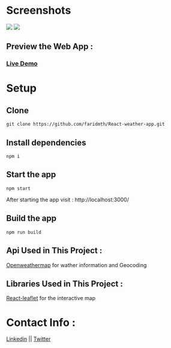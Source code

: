 
# Screenshots
<img src="https://github.com/faridmth/React-weather-app/assets/123564207/81c3cbf9-6d59-4da1-9287-bb73914f342d"/>
<img src="https://github.com/faridmth/React-weather-app/assets/123564207/331f0c30-03b8-4bef-a323-0580d8250ca1"/>

## Preview the Web App : 

### [Live Demo](https://journaldufreenaute.fr/watherapp/) 



# Setup 
## Clone
```
git clone https://github.com/faridmth/React-weather-app.git
```
## Install dependencies
```
npm i
```
## Start the app
```
npm start
```
After starting the app visit : http://localhost:3000/
## Build the app
```
npm run build
```
## Api Used in This Project :
[Openweathermap](https://openweathermap.org/) for wather information and Geocoding 

## Libraries Used in This Project :
[React-leaflet](https://react-leaflet.js.org/) for the interactive map

# Contact Info : 
[Linkedin](https://www.linkedin.com/in/farid-methia/) || [Twitter](https://twitter.com/farid_mth)



